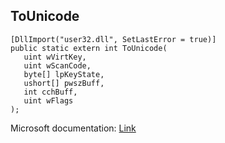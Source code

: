 ## ToUnicode

```
[DllImport("user32.dll", SetLastError = true)]
public static extern int ToUnicode(
   uint wVirtKey,
   uint wScanCode,
   byte[] lpKeyState,
   ushort[] pwszBuff,
   int cchBuff,
   uint wFlags
);
```

Microsoft documentation: [Link](https://docs.microsoft.com/en-us/windows/win32/api/winuser/nf-winuser-tounicode)
